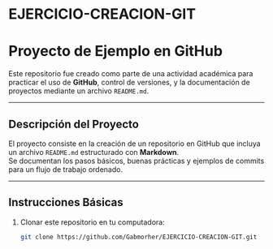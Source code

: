 # EJERCICIO-CREACION-GIT
# Proyecto de Ejemplo en GitHub

Este repositorio fue creado como parte de una actividad académica para practicar el uso de **GitHub**, control de versiones, y la documentación de proyectos mediante un archivo `README.md`.

---

##  Descripción del Proyecto
El proyecto consiste en la creación de un repositorio en GitHub que incluya un archivo `README.md` estructurado con **Markdown**.  
Se documentan los pasos básicos, buenas prácticas y ejemplos de commits para un flujo de trabajo ordenado.

---

##  Instrucciones Básicas
1. Clonar este repositorio en tu computadora:
   ```bash
   git clone https://github.com/Gabmorher/EJERCICIO-CREACION-GIT.git
   
